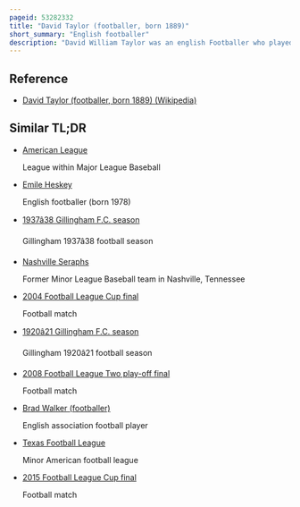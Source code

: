 ```yaml
---
pageid: 53282332
title: "David Taylor (footballer, born 1889)"
short_summary: "English footballer"
description: "David William Taylor was an english Footballer who played for Heart of midlothian as a full Back in the scottish League. He also played for Newcastle East End of the Northern Alliance, North-Eastern League Clubs Darlington, Blyth Spartans, Shildon and Scotswood, and for Bristol Rovers of the Southern League. He was registered to the Football League Club Hull City without playing for their first Team."
---
```


## Reference

- [David Taylor (footballer, born 1889) (Wikipedia)](https://en.wikipedia.org/?curid=53282332)

## Similar TL;DR

- [American League](/tldr/en/american-league)

  League within Major League Baseball

- [Emile Heskey](/tldr/en/emile-heskey)

  English footballer (born 1978)

- [1937â38 Gillingham F.C. season](/tldr/en/193738-gillingham-fc-season)

  Gillingham 1937â38 football season

- [Nashville Seraphs](/tldr/en/nashville-seraphs)

  Former Minor League Baseball team in Nashville, Tennessee

- [2004 Football League Cup final](/tldr/en/2004-football-league-cup-final)

  Football match

- [1920â21 Gillingham F.C. season](/tldr/en/192021-gillingham-fc-season)

  Gillingham 1920â21 football season

- [2008 Football League Two play-off final](/tldr/en/2008-football-league-two-play-off-final)

  Football match

- [Brad Walker (footballer)](/tldr/en/brad-walker-footballer)

  English association football player

- [Texas Football League](/tldr/en/texas-football-league)

  Minor American football league

- [2015 Football League Cup final](/tldr/en/2015-football-league-cup-final)

  Football match
